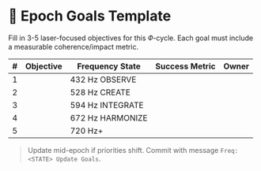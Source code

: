 # 🌟 Epoch Goals Template

Fill in 3-5 laser-focused objectives for this 𝛷-cycle.
Each goal must include a measurable coherence/impact metric.

| # | Objective | Frequency State | Success Metric | Owner |
|---|-----------|-----------------|----------------|-------|
| 1 |           | 432 Hz OBSERVE  |                |       |
| 2 |           | 528 Hz CREATE   |                |       |
| 3 |           | 594 Hz INTEGRATE|                |       |
| 4 |           | 672 Hz HARMONIZE|                |       |
| 5 |           | 720 Hz+         |                |       |

> Update mid-epoch if priorities shift. Commit with message `Freq:<STATE> Update Goals`.
